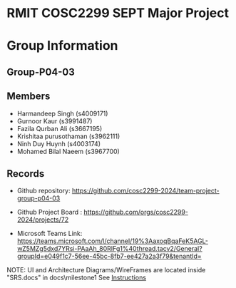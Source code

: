 
# RMIT COSC2299 SEPT Major Project

# Group Information

## Group-P04-03

## Members
* Harmandeep Singh (s4009171)
* Gurnoor Kaur (s3991487)
* Fazila Qurban Ali (s3667195)
* Krishitaa purusothaman (s3962111)
* Ninh Duy Huynh (s4003174)
* Mohamed Bilal Naeem (s3967700)

## Records

* Github repository: https://github.com/cosc2299-2024/team-project-group-p04-03

* Github Project Board : https://github.com/orgs/cosc2299-2024/projects/72
* Microsoft Teams Link: https://teams.microsoft.com/l/channel/19%3AaxoqBqaFeK5AGL-wZ5MZg5dxd7YRsi-PAaAh_80RIFg1%40thread.tacv2/General?groupId=e049f1c7-56ee-45bc-8fb7-ee427a2a3f79&tenantId=

NOTE:
UI and Architecture Diagrams/WireFrames are located inside "SRS.docs" in docs\milestone1
See [Instructions](INSTRUCTIONS.md)
